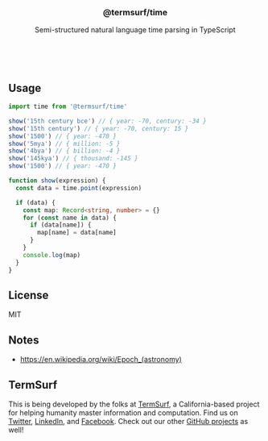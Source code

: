 <br/>
<br/>
<br/>
<br/>
<br/>
<br/>
<br/>

<h3 align='center'>@termsurf/time</h3>
<p align='center'>
  Semi-structured natural language time parsing in TypeScript
</p>

<br/>
<br/>
<br/>

## Usage

```ts
import time from '@termsurf/time'

show('15th century bce') // { year: -70, century: -34 }
show('15th century') // { year: -70, century: 15 }
show('1500') // { year: -470 }
show('5mya') // { million: -5 }
show('4bya') // { billion: -4 }
show('145kya') // { thousand: -145 }
show('1500') // { year: -470 }

function show(expression) {
  const data = time.point(expression)

  if (data) {
    const map: Record<string, number> = {}
    for (const name in data) {
      if (data[name]) {
        map[name] = data[name]
      }
    }
    console.log(map)
  }
}
```

## License

MIT

## Notes

- https://en.wikipedia.org/wiki/Epoch_(astronomy)

## TermSurf

This is being developed by the folks at [TermSurf](https://term.surf), a
California-based project for helping humanity master information and
computation. Find us on [Twitter](https://twitter.com/_termsurf),
[LinkedIn](https://www.linkedin.com/company/termsurf), and
[Facebook](https://www.facebook.com/termsurf). Check out our other
[GitHub projects](https://github.com/termsurf) as well!
